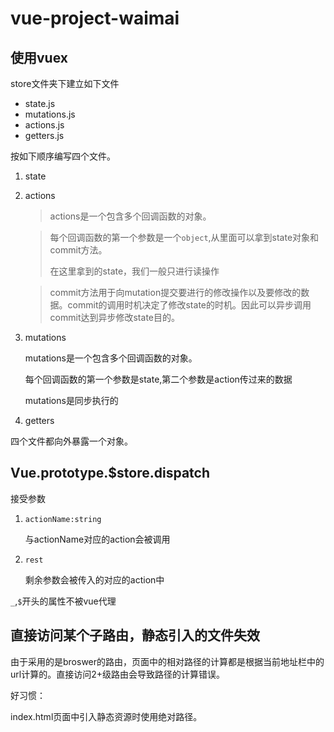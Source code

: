 # vue-project-waimai

## 使用vuex
store文件夹下建立如下文件

* state.js
* mutations.js
* actions.js
* getters.js

按如下顺序编写四个文件。

1. state

2. actions

   > actions是一个包含多个回调函数的对象。

   > 每个回调函数的第一个参数是一个`object`,从里面可以拿到state对象和  commit方法。
   >
   > 在这里拿到的state，我们一般只进行读操作 

   > commit方法用于向mutation提交要进行的修改操作以及要修改的数据。commit的调用时机决定了修改state的时机。因此可以异步调用commit达到异步修改state目的。

3. mutations

    mutations是一个包含多个回调函数的对象。

    每个回调函数的第一个参数是state,第二个参数是action传过来的数据

    mutations是同步执行的

4. getters

四个文件都向外暴露一个对象。



## Vue.prototype.$store.dispatch

接受参数

1. `actionName:string`

   与actionName对应的action会被调用

2. `rest`

   剩余参数会被传入的对应的action中



`_`,`$`开头的属性不被vue代理





## 直接访问某个子路由，静态引入的文件失效

由于采用的是broswer的路由，页面中的相对路径的计算都是根据当前地址栏中的url计算的。直接访问2+级路由会导致路径的计算错误。

好习惯：

index.html页面中引入静态资源时使用绝对路径。

